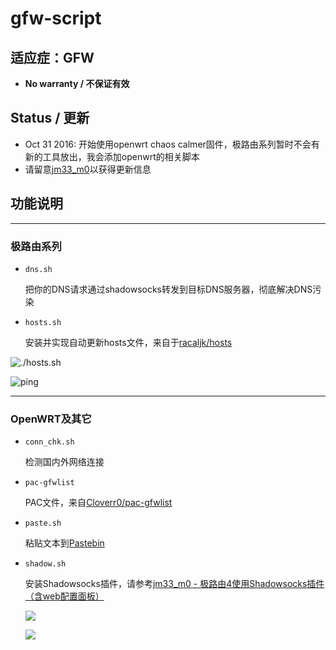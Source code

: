 # gfw-script
## 适应症：GFW

- **No warranty / 不保证有效**

## Status / 更新

- Oct 31 2016: 开始使用openwrt chaos calmer固件，极路由系列暂时不会有新的工具放出，我会添加openwrt的相关脚本
- 请留意[jm33_m0](https://jm33.me)以获得更新信息

## 功能说明

--------------------

### 极路由系列

- `dns.sh`

    把你的DNS请求通过shadowsocks转发到目标DNS服务器，彻底解决DNS污染

- `hosts.sh`

    安装并实现自动更新hosts文件，来自于[racaljk/hosts](https://raw.githubusercontent.com/racaljk/hosts/master/hosts "raw file")

![./hosts.sh](https://jm33.me/img/hosts-sh.png)

![ping](https://jm33.me/img/hosts.png)

------------------

### OpenWRT及其它

- `conn_chk.sh`

    检测国内外网络连接

- `pac-gfwlist`

    PAC文件，来自[Cloverr0/pac-gfwlist](https://github.com/Cloverr0/pac-gfwlist)

- `paste.sh`

    粘贴文本到[Pastebin](http://pastebin.com)

- `shadow.sh`

    安装Shadowsocks插件，请参考[jm33_m0 - 极路由4使用Shadowsocks插件（含web配置面板）](https://jm33.me/ji-lu-you-4shi-yong-shadowsockscha-jian-han-webpei-zhi-mian-ban.html)

    ![](https://jm33.me/img/ss1.png)

    ![](https://jm33.me/img/ss3.png)
